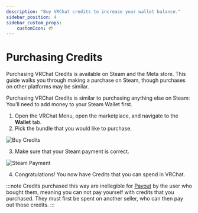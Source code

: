 ```yaml
---
description: "Buy VRChat credits to increase your wallet balance."
sidebar_position: 4
sidebar_custom_props:
    customIcon: 💳
---
```


# Purchasing Credits

Purchasing VRChat Credits is available on Steam and the Meta store. This guide walks you through making a purchase on Steam, though purchases on other platforms may be similar. 

Purchasing VRChat Credits is similar to purchasing anything else on Steam: You’ll need to add money to your Steam Wallet first.

1. Open the VRChat Menu, open the marketplace, and navigate to the **Wallet** tab.
2. Pick the bundle that you would like to purchase.

![Buy Credits](/img/economy/purchasing_credits-bundle.png "Selecting your bundle in-game")

3. Make sure that your Steam payment is correct.

![Steam Payment](/img/economy/purchasing_credits-steam.png "Verifying Steam payment")

4. Congratulations! You now have Credits that you can spend in VRChat.

:::note
Credits purchased this way are inellegible for [Payout](/economy/payout/) by the user who bought them, meaning you can not pay yourself with credits that you purchased.
They must first be spent on another seller, who can then pay out those credits.
:::